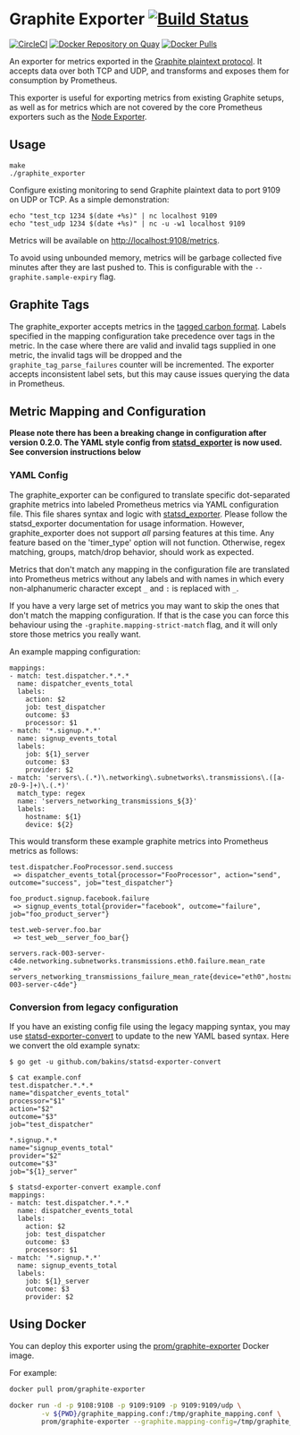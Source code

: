 # Graphite Exporter [![Build Status](https://travis-ci.org/prometheus/graphite_exporter.svg)][travis]

[![CircleCI](https://circleci.com/gh/prometheus/graphite_exporter/tree/master.svg?style=shield)][circleci]
[![Docker Repository on Quay](https://quay.io/repository/prometheus/graphite-exporter/status)][quay]
[![Docker Pulls](https://img.shields.io/docker/pulls/prom/graphite-exporter.svg?maxAge=604800)][hub]

An exporter for metrics exported in the [Graphite plaintext
protocol](http://graphite.readthedocs.org/en/latest/feeding-carbon.html#the-plaintext-protocol).
It accepts data over both TCP and UDP, and transforms and exposes them for
consumption by Prometheus.

This exporter is useful for exporting metrics from existing Graphite setups, as
well as for metrics which are not covered by the core Prometheus exporters such
as the [Node Exporter](https://github.com/prometheus/node_exporter).

## Usage

```
make
./graphite_exporter
```

Configure existing monitoring to send Graphite plaintext data to port 9109 on UDP or TCP.
As a simple demonstration:
```
echo "test_tcp 1234 $(date +%s)" | nc localhost 9109
echo "test_udp 1234 $(date +%s)" | nc -u -w1 localhost 9109
```

Metrics will be available on [http://localhost:9108/metrics](http://localhost:9108/metrics).

To avoid using unbounded memory, metrics will be garbage collected five minutes after
they are last pushed to. This is configurable with the `--graphite.sample-expiry` flag.

## Graphite Tags
The graphite_exporter accepts metrics in the [tagged carbon format](https://graphite.readthedocs.io/en/latest/tags.html). Labels specified in the mapping configuration take precedence over tags in the metric. In the case where there are valid and invalid tags supplied in one metric, the invalid tags will be dropped and the `graphite_tag_parse_failures` counter will be incremented. The exporter accepts inconsistent label sets, but this may cause issues querying the data in Prometheus.

## Metric Mapping and Configuration

**Please note there has been a breaking change in configuration after version 0.2.0.  The YAML style config from [statsd_exporter](https://github.com/prometheus/statsd_exporter) is now used.  See conversion instructions below**

### YAML Config
The graphite_exporter can be configured to translate specific dot-separated
graphite metrics into labeled Prometheus metrics via YAML configuration file.  This file shares syntax and logic with [statsd_exporter](https://github.com/prometheus/statsd_exporter).  Please follow the statsd_exporter documentation for usage information.  However, graphite_exporter does not support *all* parsing features at this time.  Any feature based on the 'timer_type' option will not function.  Otherwise, regex matching, groups, match/drop behavior, should work as expected.

Metrics that don't match any mapping in the configuration file are translated
into Prometheus metrics without any labels and with names in which every 
non-alphanumeric character except `_` and `:` is replaced with `_`.

If you have a very large set of metrics you may want to skip the ones that don't
match the mapping configuration. If that is the case you can force this behaviour
using the `-graphite.mapping-strict-match` flag, and it will only store those metrics
you really want.

An example mapping configuration:

```
mappings:
- match: test.dispatcher.*.*.*
  name: dispatcher_events_total
  labels:
    action: $2
    job: test_dispatcher
    outcome: $3
    processor: $1
- match: '*.signup.*.*'
  name: signup_events_total
  labels:
    job: ${1}_server
    outcome: $3
    provider: $2
- match: 'servers\.(.*)\.networking\.subnetworks\.transmissions\.([a-z0-9-]+)\.(.*)'
  match_type: regex
  name: 'servers_networking_transmissions_${3}'
  labels: 
    hostname: ${1}
    device: ${2}
```

This would transform these example graphite metrics into Prometheus metrics as
follows:

    test.dispatcher.FooProcessor.send.success
     => dispatcher_events_total{processor="FooProcessor", action="send", outcome="success", job="test_dispatcher"}

    foo_product.signup.facebook.failure
     => signup_events_total{provider="facebook", outcome="failure", job="foo_product_server"}

    test.web-server.foo.bar
     => test_web__server_foo_bar{}
    
    servers.rack-003-server-c4de.networking.subnetworks.transmissions.eth0.failure.mean_rate
     => servers_networking_transmissions_failure_mean_rate{device="eth0",hostname="rack-003-server-c4de"}



### Conversion from legacy configuration

If you have an existing config file using the legacy mapping syntax, you may use [statsd-exporter-convert](https://github.com/bakins/statsd-exporter-convert) to update to the new YAML based syntax.  Here we convert the old example synatx:

```
$ go get -u github.com/bakins/statsd-exporter-convert

$ cat example.conf
test.dispatcher.*.*.*
name="dispatcher_events_total"
processor="$1"
action="$2"
outcome="$3"
job="test_dispatcher"

*.signup.*.*
name="signup_events_total"
provider="$2"
outcome="$3"
job="${1}_server"

$ statsd-exporter-convert example.conf
mappings:
- match: test.dispatcher.*.*.*
  name: dispatcher_events_total
  labels:
    action: $2
    job: test_dispatcher
    outcome: $3
    processor: $1
- match: '*.signup.*.*'
  name: signup_events_total
  labels:
    job: ${1}_server
    outcome: $3
    provider: $2
````

## Using Docker

You can deploy this exporter using the [prom/graphite-exporter][hub] Docker image.

For example:

```bash
docker pull prom/graphite-exporter

docker run -d -p 9108:9108 -p 9109:9109 -p 9109:9109/udp \
        -v ${PWD}/graphite_mapping.conf:/tmp/graphite_mapping.conf \
        prom/graphite-exporter --graphite.mapping-config=/tmp/graphite_mapping.conf
```


[circleci]: https://circleci.com/gh/prometheus/graphite_exporter
[hub]: https://hub.docker.com/r/prom/graphite-exporter/
[travis]: https://travis-ci.org/prometheus/graphite_exporter
[quay]: https://quay.io/repository/prometheus/graphite-exporter
